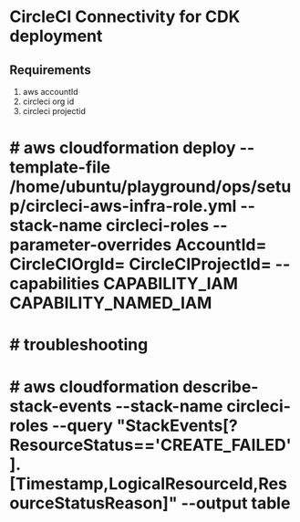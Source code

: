 # CircleCI Connectivity for CDK deployment

## Requirements
1. aws accountId
2. circleci org id
3. circleci projectid

# # aws cloudformation deploy     --template-file /home/ubuntu/playground/ops/setup/circleci-aws-infra-role.yml     --stack-name circleci-roles     --parameter-overrides     AccountId=    CircleCIOrgId=  CircleCIProjectId=     --capabilities CAPABILITY_IAM CAPABILITY_NAMED_IAM

# # troubleshooting
# # aws cloudformation describe-stack-events --stack-name circleci-roles   --query "StackEvents[?ResourceStatus=='CREATE_FAILED'].[Timestamp,LogicalResourceId,ResourceStatusReason]"   --output table